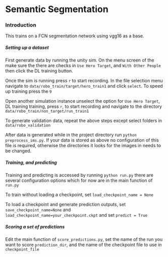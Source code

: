 # Semantic Segmentation
### Introduction
This trains on a FCN segmentation network using vgg16 as a base. 


##### Setting up a dataset

First generate data by running the unity sim. On the menu screen of the make sure the there are checks in `Use Hero Target`, and `With Other People` then click the DL training button.

Once the sim is running press `r` to start recording. In the file selection menu navigate to `data/robo_train/target/hero_train1` and click `select`. To speed up training press the `9` 

Open another simulation instance unselect the option for `Use Hero Target`, DL training training, press `r`, to start recording and navigate to the directory `data/robo_train/non_target/run_train1`

To generate validation data, repeat the above steps except select folders in `data/robo_validation`

After data is generated while in the project directory run `python preprocess_ims.py`. If your data is stored as above no configuration of this file is required, otherwise the directories it looks for the images in needs to be changed. 

##### Training, and predicting

Training and predicting is accessed by running `python run.py` there are several configuration options which for now are in the main function of `run.py`

To train without loading a checkpoint, set `load_checkpoint_name = None`

To load a checkpoint and generate prediction outputs, set `save_checkpoint_name=None` and `load_checkpoint_name=your_checkpoint.ckpt` and set `predict = True`

##### Scoring a set of predictions

Edit the main function of `score_predictions.py`,  set the name of the run you want to score `prediction_dir`, and the name of the checkpoint file to use in `checkpoint_file`